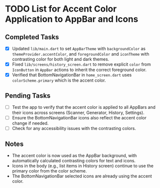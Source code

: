 # TODO List for Accent Color Application to AppBar and Icons

## Completed Tasks
- [x] Updated `lib/main.dart` to set `AppBarTheme` with `backgroundColor` as `themeProvider.accentColor`, and `foregroundColor` and `iconTheme` with contrasting color for both light and dark themes.
- [x] Fixed `lib/screens/history_screen.dart` to remove explicit `color` from `IconButton` in `AppBar` actions to inherit the correct foreground color.
- [x] Verified that BottomNavigationBar in `home_screen.dart` uses `colorScheme.primary` which is the accent color.

## Pending Tasks
- [ ] Test the app to verify that the accent color is applied to all AppBars and their icons across screens (Scanner, Generator, History, Settings).
- [ ] Ensure the BottomNavigationBar icons also reflect the accent color change if needed.
- [ ] Check for any accessibility issues with the contrasting colors.

## Notes
- The accent color is now used as the AppBar background, with automatically calculated contrasting colors for text and icons.
- Icons in the body (e.g., list items in History screen) continue to use the primary color from the color scheme.
- The BottomNavigationBar selected icons are already using the accent color.
